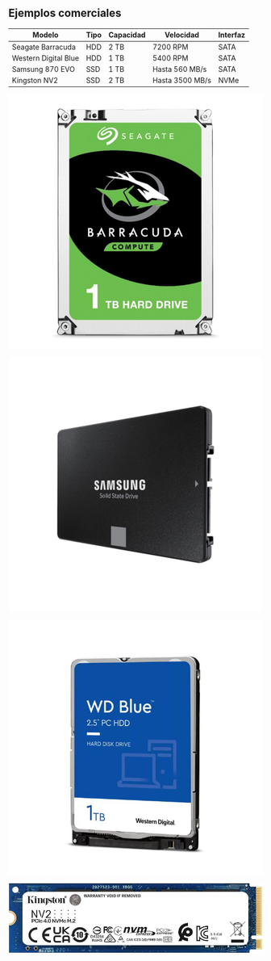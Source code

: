 ## Ejemplos comerciales  

| Modelo                | Tipo | Capacidad | Velocidad        | Interfaz |
|-----------------------|------|-----------|------------------|----------|
| Seagate Barracuda     | HDD  | 2 TB      | 7200 RPM        | SATA     |
| Western Digital Blue  | HDD  | 1 TB      | 5400 RPM        | SATA     |
| Samsung 870 EVO       | SSD  | 1 TB      | Hasta 560 MB/s  | SATA     |
| Kingston NV2         | SSD  | 2 TB      | Hasta 3500 MB/s | NVMe     |



![sx](img/seagate.jpg)


![sx](img/samsung.jpg)



![sx](img/western.jpg)



![sx](img/nv2.jpg)
